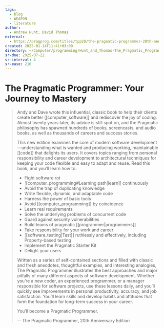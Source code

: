 ```yaml
---
tags:
  - blog
  - WEAPON
  - literature
author:
  - Andrew Hunt; David Thomas
external:
  - https://pragprog.com/titles/tpp20/the-pragmatic-programmer-20th-anniversary-edition/
created: 2025-01-14T11:41+03:00
directory: ~/Computer/programming/Hunt_and_Thomas-The_Pragmatic_Programmer
sr-due: 2025-07-22
sr-interval: 4
sr-ease: 216
---
```


# The Pragmatic Programmer: Your Journey to Mastery

> Andy and Dave wrote this influential, classic book to help their clients create better [[computer_software]] and rediscover the joy of coding. Almost twenty years later, its advice is still spot on, and the Pragmatic philosophy has spawned hundreds of books, screencasts, and audio books, as well as thousands of careers and success stories.
>
> This new edition examines the core of modern software development—understanding what is wanted and producing working, maintainable [[code]] that delights its users. It covers topics ranging from personal responsibility and career development to architectural techniques for keeping your code flexible and easy to adapt and reuse. Read this book, and you’ll learn how to:
>
> - Fight software rot
> - [[computer_programming#Learning path|learn]] continuously
> - Avoid the trap of duplicating knowledge
> - Write flexible, dynamic, and adaptable code
> - Harness the power of basic tools
> - Avoid [[computer_programming]] by coincidence
> - Learn real requirements
> - Solve the underlying problems of concurrent code
> - Guard against security vulnerabilities
> - Build teams of pragmatic [[programmer|programmers]]
> - Take responsibility for your work and career
> - [[software_testing|Test]] ruthlessly and effectively, including Property-based testing
> - Implement the Pragmatic Starter Kit
> - Delight your users
>
> Written as a series of self-contained sections and filled with classic and fresh anecdotes, thoughtful examples, and interesting analogies, The Pragmatic Programmer illustrates the best approaches and major pitfalls of many different aspects of software development. Whether you’re a new coder, an experienced programmer, or a manager responsible for software projects, use these lessons daily, and you’ll quickly see improvements in personal productivity, accuracy, and job satisfaction. You’ll learn skills and develop habits and attitudes that form the foundation for long-term success in your career.
>
> You’ll become a Pragmatic Programmer.
>
> -- The Pragmatic Programmer, 20th Anniversary Edition
